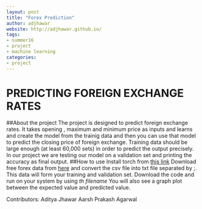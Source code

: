 ```yaml
---
layout: post
title: "Forex Prediction"
author: adjhawar
website: http://adjhawar.github.io/
tags: 
- summer16
- project
- machine learning
categories:
- project
---
```


# PREDICTING FOREIGN EXCHANGE RATES
##About the project
The project is designed to predict foreign exchange rates. It takes opening , maximum and minimum price as inputs and learns and create the model from the trainig data and then you can use that model to predict the closing price of foreign exchange. Training data should be large enough (at least 60,000 sets) in order to predict the output precisely. In our project we are testing our model on a validation set and printing the accuracy as final output.
##How to use 
Install torch from [this link](https://github.com/torch/torch7/wiki/Cheatsheet)
Download free forex data from [here](http://www.histdata.com/) and convert the csv file into txt file separated by ;.
This data will form your training and validation set. Download the code and run on your system by using *th filename*
You will also see a graph plot between the expected value and predicted value.

Contributors:
Aditya Jhawar
Aarsh Prakash Agarwal
